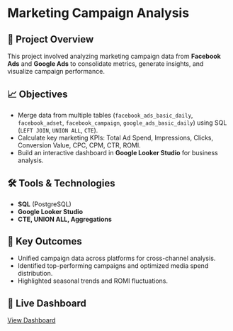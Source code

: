 # Marketing Campaign Analysis

## 📌 Project Overview
This project involved analyzing marketing campaign data from **Facebook Ads** and **Google Ads** to consolidate metrics, generate insights, and visualize campaign performance.

## 📈 Objectives
- Merge data from multiple tables (`facebook_ads_basic_daily`, `facebook_adset`, `facebook_campaign`, `google_ads_basic_daily`) using SQL (`LEFT JOIN`, `UNION ALL`, `CTE`).
- Calculate key marketing KPIs: Total Ad Spend, Impressions, Clicks, Conversion Value, CPC, CPM, CTR, ROMI.
- Build an interactive dashboard in **Google Looker Studio** for business analysis.

## 🛠️ Tools & Technologies
- **SQL** (PostgreSQL)
- **Google Looker Studio**
- **CTE, UNION ALL, Aggregations**

## 🚀 Key Outcomes
- Unified campaign data across platforms for cross-channel analysis.
- Identified top-performing campaigns and optimized media spend distribution.
- Highlighted seasonal trends and ROMI fluctuations.

## 🔗 Live Dashboard
[View Dashboard](https://lookerstudio.google.com/u/1/reporting/bdafa13d-e647-44d5-9394-ff7d16e3969d/page/inBqE)

